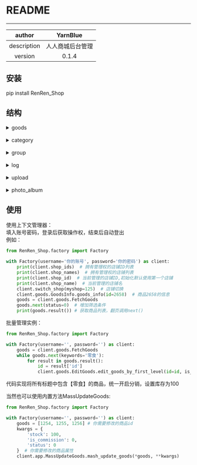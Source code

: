 # README
***
|   author    | YarnBlue |
|:-----------:|:--------:|
| description | 人人商城后台管理 |
|   version   |  0.1.4   |

## 安装
pip install RenRen_Shop

## 结构
<details><summary>goods</summary>
GoodsInfo : 商品信息<br>
AddGoods : 增加商品<br>
EditGoods : 编辑商品<br>
FetchGoods : 获取商品列表
</details>
<br>
<details><summary>category</summary>
Category : 商品分类<br>
</details>
<br>
<details><summary>group</summary>
GroupsInfo : 商品分组信息<br>
FetchGroups : 获取商品分组列表<br>
AddGroup : 增加商品分组<br>
UpdateGroup : 更新商品分组
</details>
<br>
<details><summary>log</summary>
LogInfo : 账户操作日志信息<br>
FetchLogList : 获取操作日志列表<br>
</details>
<br>
<details><summary>upload</summary>
ImgUploader : 上传图片<br>
</details>
<br>
<details><summary>photo_album</summary>
AddAlbum : 增加图片分组<br>
</details>

## 使用
使用上下文管理器：<br>
填入账号密码，登录后获取操作权，结束后自动登出<br>
例如：

```python
from RenRen_Shop.factory import Factory

with Factory(username='你的账号', password='你的密码') as client:
    print(client.shop_ids)  # 拥有管理权的店铺ID列表
    print(client.shop_names)  # 拥有管理权的店铺列表
    print(client.shop_id)  # 当前管理的店铺ID,初始化默认使用第一个店铺
    print(client.shop_name)  # 当前管理的店铺名
    client.switch_shop(myshop=125)  # 店铺切换
    client.goods.GoodsInfo.goods_info(id=2658)  # 商品2658的信息
    goods = client.goods.FetchGoods
    goods.next(status=0)  # 增加筛选条件
    print(goods.result()) # 获取商品列表，翻页调用next()
```
批量管理实例：
```python
from RenRen_Shop.factory import Factory

with Factory(username='', password='') as client:
    goods = client.goods.FetchGoods
    while goods.next(keywords='零食'):
        for result in goods.result():
            id = result['id']
            client.goods.EditGoods.edit_goods_by_first_level(id=id, is_commission=1, stock=100)

```
代码实现将所有标题中包含【零食】的商品，统一开启分销，设置库存为100

当然也可以使用内置方法MassUpdateGoods:
```python
from RenRen_Shop.factory import Factory

with Factory(username='', password='') as client:
    goods = [1254, 1255, 1256] # 你需要修改的商品id
    kwargs = {
        'stock': 100,
        'is_commission': 0,
        'status': 0
    }  # 你需要修改的商品属性
    client.app.MassUpdateGoods.mash_update_goods(*goods, **kwargs)
```
